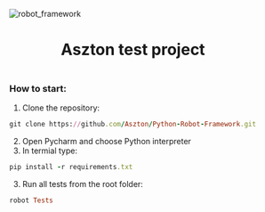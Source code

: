![robot_framework](https://miro.medium.com/max/1106/1*wnMQPTmEsIq0TiRgfX4hig.png)
# &nbsp; &nbsp; &nbsp; &nbsp; &nbsp; &nbsp; &nbsp; Aszton test project
### </br>How to start:
1. Clone the repository:
```ruby
git clone https://github.com/Aszton/Python-Robot-Framework.git
```
2. Open Pycharm and choose Python interpreter
2. In termial type:
```ruby
pip install -r requirements.txt
```
3. Run all tests from the root folder:
```ruby
robot Tests
